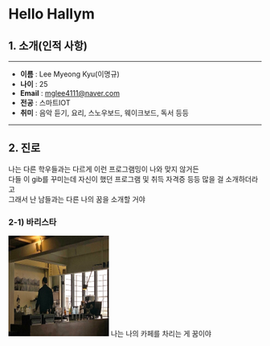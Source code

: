 # Hello Hallym
## 1. 소개(인적 사항)
---

* **이름** : Lee Myeong Kyu(이명규)   
* **나이** : 25   
* **Email** : mglee4111@naver.com    
* **전공** : 스마트IOT
* **취미** : 음악 듣기, 요리, 스노우보드, 웨이크보드, 독서 등등
---
## 2. 진로

나는 다른 학우들과는 다르게 이런 프로그램밍이 나와 맞지 않거든   
다들 이 gib를 꾸미는데 자신이 했던 프로그램 및 취득 자격증 등등 많을 걸 소개하더라고    
그래서 난 남들과는 다른 나의 꿈을 소개할 거야   

### 2-1) 바리스타

<img src=cafe.jpg height=200 width=200>
나는 나의 카페를 차리는 게 꿈이야


